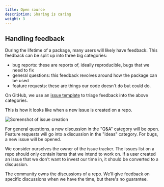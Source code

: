 ```yaml
---
title: Open source
description: Sharing is caring
weight: 3
---
```


## Handling feedback

During the lifetime of a package, many users will likely have feedback. This feedback can be split up into three big categories:

- bug reports: these are reports of, ideally reproducible, bugs that we need to fix
- general questions: this feedback revolves around how the package can be used
- feature requests: these are things our code doesn't do but could do.

On GitHub, we use an [issue template](https://github.com/spatie/package-skeleton-laravel) to triage feedback into the above categories.

This is how it looks like when a new issue is created on a repo.

![Screenshot of issue creation](https://spatie.be/images/guidelines/new-issue.jpg)

For general questions, a new discussion in the "Q&A" category will be open. Feature requests will go into a discussion in the "Ideas" category. For bugs, a new issue will be opened.

We consider ourselves the owner of the issue tracker. The issues list on a repo should only contain items that we intend to work on. If a user created an issue that we don't want to invest our time in, it should be converted to a discussion.

The community owns the discussions of a repo. We'll give feedback on specific discussions when we have the time, but there's no guarantee.
